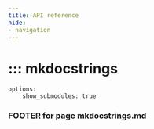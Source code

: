 ```yaml
---
title: API reference
hide:
- navigation
---
```


# ::: mkdocstrings
    options:
        show_submodules: true

### FOOTER for page mkdocstrings.md
